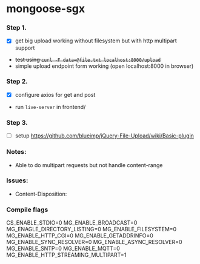 # mongoose-sgx

### Step 1.
- [x] get big upload working without filesystem but with http multipart support
- ~~test using `curl -F data=@file.txt localhost:8000/upload`~~
- simple upload endpoint form working (open localhost:8000 in browser)

### Step 2.
- [x] configure axios for get and post
- run `live-server` in frontend/

### Step 3.
- [ ] setup https://github.com/blueimp/jQuery-File-Upload/wiki/Basic-plugin


### Notes: 
- Able to do multipart requests but not handle content-range


### Issues:
- Content-Disposition: 

### Compile flags

CS_ENABLE_STDIO=0
MG_ENABLE_BROADCAST=0
MG_ENAGLE_DIRECTORY_LISTING=0
MG_ENABLE_FILESYSTEM=0
MG_ENABLE_HTTP_CGI=0
MG_ENABLE_GETADDRINFO=0
MG_ENABLE_SYNC_RESOLVER=0
MG_ENABLE_ASYNC_RESOLVER=0
MG_ENABLE_SNTP=0
MG_ENABLE_MQTT=0
MG_ENABLE_HTTP_STREAMING_MULTIPART=1
